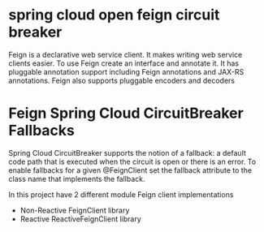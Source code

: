 # spring cloud open feign circuit breaker
Feign is a declarative web service client. It makes writing web service clients easier.  To use Feign create an interface and annotate it. It has pluggable annotation support including Feign annotations and JAX-RS annotations. Feign also supports pluggable encoders and decoders

# Feign Spring Cloud CircuitBreaker Fallbacks
Spring Cloud CircuitBreaker supports the notion of a fallback: a default code path that is executed when the circuit is open or there is an error. To enable fallbacks for a given @FeignClient set the fallback attribute to the class name that implements the fallback.

In this project have 2 different module Feign client implementations
 - Non-Reactive FeignClient library
 - Reactive ReactiveFeignClient library